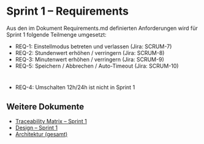 # Sprint 1 – Requirements

Aus den im Dokument Requirements.md definierten Anforderungen wird für Sprint 1 folgende Teilmenge umgesetzt:

- REQ-1: Einstellmodus betreten und verlassen (Jira: SCRUM-7)
- REQ-2: Stundenwert erhöhen / verringern (Jira: SCRUM-8)
- REQ-3: Minutenwert erhöhen / verringern (Jira: SCRUM-9)
- REQ-5: Speichern / Abbrechen / Auto-Timeout (Jira: SCRUM-10)

#
- REQ-4: Umschalten 12h/24h ist nicht in Sprint 1

## Weitere Dokumente

- [Traceability Matrix – Sprint 1](Traceability_Sprint1.md)
- [Design – Sprint 1](Design1.md)
- [Architektur (gesamt)](../Architektur.md)
